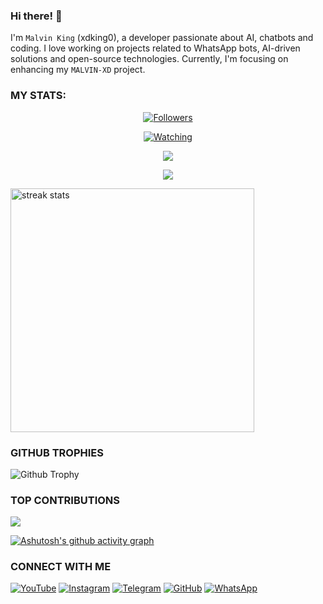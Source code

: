 ### Hi there! 👋 
I'm `Malvin King` (xdking0), a developer passionate about AI, chatbots and coding. I love working on projects related to WhatsApp bots, AI-driven solutions and open-source technologies. Currently, I'm focusing on enhancing my `MALVIN-XD` project.


### MY STATS:
<p align="center"><a href="https://github.com/xdking0/followers"><img title="Followers" src="https://img.shields.io/github/followers/xdking0?color=red&style=flat-square"></a></p>
<p align="center"><a href="https://komarev.com/ghpvc/?username=xdking0&color=blue&style=flat-square&label=Profile+Views"><img title="Watching" src="https://komarev.com/ghpvc/?username=xdking0&color=green&style=flat-square&label=Profile+View"></a>
</p>
<p align="center"><a href="https://github.com/xdking0"><img src="https://github-readme-stats.vercel.app/api?username=xdking0&show_icons=true&theme=radical"></a></p>
<p align="center"><a href="https://github.com/xdking0"><img src="https://github-readme-stats.vercel.app/api/top-langs/?username=xdking0&theme=radical&layout=compact"></a></p>

<img width=390 src="https://github-readme-streak-stats-salesp07.vercel.app/?user=xdking0&count_private=true&theme=react&border_radius=10" alt="streak stats"/>

### GITHUB TROPHIES
![Github Trophy](https://github-profile-trophy.vercel.app/?username=xdking0)



### TOP CONTRIBUTIONS
![](https://github-contributor-stats.vercel.app/api?username=xdking0&limit=5&theme=black&combine_all_yearly_contributions=true)

[![Ashutosh's github activity graph](https://github-readme-activity-graph.vercel.app/graph?username=xdking0&bg_color=000000&color=9e4c98&line=9e4c98&point=403d3d&area=true&hide_border=true)](https://github.com/ashutosh00710/github-readme-activity-graph)


### CONNECT WITH ME 
[![YouTube](https://img.shields.io/badge/YouTube-red?style=flat-square&logo=youtube)](https://www.youtube.com/@malvintech2)
[![Instagram](https://img.shields.io/badge/Instagram-E4405F?style=flat-square&logo=instagram&logoColor=white)](https://www.instagram.com/techlord01)
[![Telegram](https://img.shields.io/badge/Telegram-2CA5E0?style=flat-square&logo=telegram&logoColor=white)](https://t.me/malvintech)
[![GitHub](https://img.shields.io/badge/GitHub-black?style=flat-square&logo=github&logoColor=white)](https://github.com/xdking0)
[![WhatsApp](https://img.shields.io/badge/WhatsApp-25D366?style=flat-square&logo=whatsapp&logoColor=white)](https://wa.me/263776388689) 

